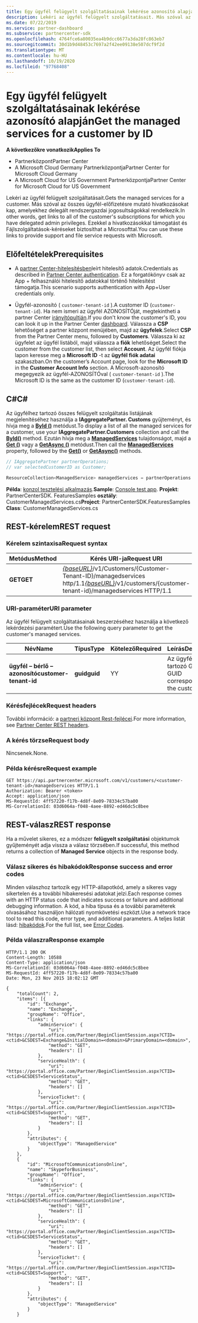 ```yaml
---
title: Egy ügyfél felügyelt szolgáltatásainak lekérése azonosító alapján
description: Lekéri az ügyfél felügyelt szolgáltatásait. Más szóval az összes ügyfél-előfizetésre mutató hivatkozásokat kap, amelyekhez delegált rendszergazdai jogosultságokkal rendelkezik. Ezekkel a hivatkozásokkal támogatást és Fájlszolgáltatások-kéréseket biztosíthat a Microsofttal.
ms.date: 07/22/2019
ms.service: partner-dashboard
ms.subservice: partnercenter-sdk
ms.openlocfilehash: 4764fce6a80035ea4b9dcc6677a3da28fc863eb7
ms.sourcegitcommit: 30d1b9d48453c7697a2f42ee09138e507dcf9f2d
ms.translationtype: MT
ms.contentlocale: hu-HU
ms.lasthandoff: 10/19/2020
ms.locfileid: "97768408"
---
```

# <a name="get-the-managed-services-for-a-customer-by-id"></a><span data-ttu-id="40dfb-105">Egy ügyfél felügyelt szolgáltatásainak lekérése azonosító alapján</span><span class="sxs-lookup"><span data-stu-id="40dfb-105">Get the managed services for a customer by ID</span></span>

<span data-ttu-id="40dfb-106">**A következőkre vonatkozik**</span><span class="sxs-lookup"><span data-stu-id="40dfb-106">**Applies To**</span></span>

- <span data-ttu-id="40dfb-107">Partnerközpont</span><span class="sxs-lookup"><span data-stu-id="40dfb-107">Partner Center</span></span>
- <span data-ttu-id="40dfb-108">A Microsoft Cloud Germany Partnerközpontja</span><span class="sxs-lookup"><span data-stu-id="40dfb-108">Partner Center for Microsoft Cloud Germany</span></span>
- <span data-ttu-id="40dfb-109">A Microsoft Cloud for US Government Partnerközpontja</span><span class="sxs-lookup"><span data-stu-id="40dfb-109">Partner Center for Microsoft Cloud for US Government</span></span>

<span data-ttu-id="40dfb-110">Lekéri az ügyfél felügyelt szolgáltatásait.</span><span class="sxs-lookup"><span data-stu-id="40dfb-110">Gets the managed services for a customer.</span></span> <span data-ttu-id="40dfb-111">Más szóval az összes ügyfél-előfizetésre mutató hivatkozásokat kap, amelyekhez delegált rendszergazdai jogosultságokkal rendelkezik.</span><span class="sxs-lookup"><span data-stu-id="40dfb-111">In other words, get links to all of the customer's subscriptions for which you have delegated admin privileges.</span></span> <span data-ttu-id="40dfb-112">Ezekkel a hivatkozásokkal támogatást és Fájlszolgáltatások-kéréseket biztosíthat a Microsofttal.</span><span class="sxs-lookup"><span data-stu-id="40dfb-112">You can use these links to provide support and file service requests with Microsoft.</span></span>

## <a name="prerequisites"></a><span data-ttu-id="40dfb-113">Előfeltételek</span><span class="sxs-lookup"><span data-stu-id="40dfb-113">Prerequisites</span></span>

- <span data-ttu-id="40dfb-114">A [partner Center-hitelesítésben](partner-center-authentication.md)leírt hitelesítő adatok.</span><span class="sxs-lookup"><span data-stu-id="40dfb-114">Credentials as described in [Partner Center authentication](partner-center-authentication.md).</span></span> <span data-ttu-id="40dfb-115">Ez a forgatókönyv csak az App + felhasználói hitelesítő adatokkal történő hitelesítést támogatja.</span><span class="sxs-lookup"><span data-stu-id="40dfb-115">This scenario supports authentication with App+User credentials only.</span></span>

- <span data-ttu-id="40dfb-116">Ügyfél-azonosító ( `customer-tenant-id` ).</span><span class="sxs-lookup"><span data-stu-id="40dfb-116">A customer ID (`customer-tenant-id`).</span></span> <span data-ttu-id="40dfb-117">Ha nem ismeri az ügyfél AZONOSÍTÓját, megtekintheti a partner Center [irányítópultján](https://partner.microsoft.com/dashboard).</span><span class="sxs-lookup"><span data-stu-id="40dfb-117">If you don't know the customer's ID, you can look it up in the Partner Center [dashboard](https://partner.microsoft.com/dashboard).</span></span> <span data-ttu-id="40dfb-118">Válassza a **CSP** lehetőséget a partner központ menüjében, majd az **ügyfelek**.</span><span class="sxs-lookup"><span data-stu-id="40dfb-118">Select **CSP** from the Partner Center menu, followed by **Customers**.</span></span> <span data-ttu-id="40dfb-119">Válassza ki az ügyfelet az ügyfél listából, majd válassza a **fiók** lehetőséget.</span><span class="sxs-lookup"><span data-stu-id="40dfb-119">Select the customer from the customer list, then select **Account**.</span></span> <span data-ttu-id="40dfb-120">Az ügyfél fiókja lapon keresse meg a **Microsoft ID** -t az **ügyfél fiók adatai** szakaszban.</span><span class="sxs-lookup"><span data-stu-id="40dfb-120">On the customer’s Account page, look for the **Microsoft ID** in the **Customer Account Info** section.</span></span> <span data-ttu-id="40dfb-121">A Microsoft-azonosító megegyezik az ügyfél-AZONOSÍTÓval ( `customer-tenant-id` ).</span><span class="sxs-lookup"><span data-stu-id="40dfb-121">The Microsoft ID is the same as the customer ID  (`customer-tenant-id`).</span></span>

## <a name="c"></a><span data-ttu-id="40dfb-122">C\#</span><span class="sxs-lookup"><span data-stu-id="40dfb-122">C\#</span></span>

<span data-ttu-id="40dfb-123">Az ügyfélhez tartozó összes felügyelt szolgáltatás listájának megjelenítéséhez használja a **IAggregatePartner. Customs** gyűjteményt, és hívja meg a [**ById ()**](/dotnet/api/microsoft.store.partnercenter.customers.icustomercollection.byid) metódust.</span><span class="sxs-lookup"><span data-stu-id="40dfb-123">To display a list of all the managed services for a customer, use your **IAggregatePartner.Customers** collection and call the [**ById()**](/dotnet/api/microsoft.store.partnercenter.customers.icustomercollection.byid) method.</span></span> <span data-ttu-id="40dfb-124">Ezután hívja meg a [**ManagedServices**](/dotnet/api/microsoft.store.partnercenter.customers.icustomer.managedservices) tulajdonságot, majd a [**Get ()**](/dotnet/api/microsoft.store.partnercenter.managedservices.imanagedservicecollection.get) vagy a [**GetAsync ()**](/dotnet/api/microsoft.store.partnercenter.managedservices.imanagedservicecollection.getasync) metódust.</span><span class="sxs-lookup"><span data-stu-id="40dfb-124">Then call the [**ManagedServices**](/dotnet/api/microsoft.store.partnercenter.customers.icustomer.managedservices) property, followed by the [**Get()**](/dotnet/api/microsoft.store.partnercenter.managedservices.imanagedservicecollection.get) or [**GetAsync()**](/dotnet/api/microsoft.store.partnercenter.managedservices.imanagedservicecollection.getasync) methods.</span></span>

``` csharp
// IAggregatePartner partnerOperations;
// var selectedCustomerID as Customer;

ResourceCollection<ManagedService> managedServices = partnerOperations.Customers.ById(selectedCustomerId).ManagedServices.Get();
```

<span data-ttu-id="40dfb-125">**Példa**: [konzol tesztelési alkalmazás](console-test-app.md).</span><span class="sxs-lookup"><span data-stu-id="40dfb-125">**Sample**: [Console test app](console-test-app.md).</span></span> <span data-ttu-id="40dfb-126">**Projekt**: PartnerCenterSDK. FeaturesSamples **osztály**: CustomerManagedServices.cs</span><span class="sxs-lookup"><span data-stu-id="40dfb-126">**Project**: PartnerCenterSDK.FeaturesSamples **Class**: CustomerManagedServices.cs</span></span>

## <a name="rest-request"></a><span data-ttu-id="40dfb-127">REST-kérelem</span><span class="sxs-lookup"><span data-stu-id="40dfb-127">REST request</span></span>

### <a name="request-syntax"></a><span data-ttu-id="40dfb-128">Kérelem szintaxisa</span><span class="sxs-lookup"><span data-stu-id="40dfb-128">Request syntax</span></span>

| <span data-ttu-id="40dfb-129">Metódus</span><span class="sxs-lookup"><span data-stu-id="40dfb-129">Method</span></span>  | <span data-ttu-id="40dfb-130">Kérés URI-ja</span><span class="sxs-lookup"><span data-stu-id="40dfb-130">Request URI</span></span>                                                                                            |
|---------|--------------------------------------------------------------------------------------------------------|
| <span data-ttu-id="40dfb-131">**GET**</span><span class="sxs-lookup"><span data-stu-id="40dfb-131">**GET**</span></span> | <span data-ttu-id="40dfb-132">[*{baseURL}*](partner-center-rest-urls.md)/v1/Customers/{Customer-Tenant-ID}/managedservices http/1.1</span><span class="sxs-lookup"><span data-stu-id="40dfb-132">[*{baseURL}*](partner-center-rest-urls.md)/v1/customers/{customer-tenant-id}/managedservices HTTP/1.1</span></span> |

### <a name="uri-parameter"></a><span data-ttu-id="40dfb-133">URI-paraméter</span><span class="sxs-lookup"><span data-stu-id="40dfb-133">URI parameter</span></span>

<span data-ttu-id="40dfb-134">Az ügyfél felügyelt szolgáltatásainak beszerzéséhez használja a következő lekérdezési paramétert.</span><span class="sxs-lookup"><span data-stu-id="40dfb-134">Use the following query parameter to get the customer's managed services.</span></span>

| <span data-ttu-id="40dfb-135">Név</span><span class="sxs-lookup"><span data-stu-id="40dfb-135">Name</span></span>                   | <span data-ttu-id="40dfb-136">Típus</span><span class="sxs-lookup"><span data-stu-id="40dfb-136">Type</span></span>     | <span data-ttu-id="40dfb-137">Kötelező</span><span class="sxs-lookup"><span data-stu-id="40dfb-137">Required</span></span> | <span data-ttu-id="40dfb-138">Leírás</span><span class="sxs-lookup"><span data-stu-id="40dfb-138">Description</span></span>                           |
|------------------------|----------|----------|---------------------------------------|
| <span data-ttu-id="40dfb-139">**ügyfél – bérlő – azonosító**</span><span class="sxs-lookup"><span data-stu-id="40dfb-139">**customer-tenant-id**</span></span> | <span data-ttu-id="40dfb-140">**guid**</span><span class="sxs-lookup"><span data-stu-id="40dfb-140">**guid**</span></span> | <span data-ttu-id="40dfb-141">Y</span><span class="sxs-lookup"><span data-stu-id="40dfb-141">Y</span></span>        | <span data-ttu-id="40dfb-142">Az ügyfélhez tartozó GUID.</span><span class="sxs-lookup"><span data-stu-id="40dfb-142">A GUID corresponding to the customer.</span></span> |

### <a name="request-headers"></a><span data-ttu-id="40dfb-143">Kérésfejlécek</span><span class="sxs-lookup"><span data-stu-id="40dfb-143">Request headers</span></span>

<span data-ttu-id="40dfb-144">További információ: a [partneri központ Rest-fejlécei](headers.md).</span><span class="sxs-lookup"><span data-stu-id="40dfb-144">For more information, see [Partner Center REST headers](headers.md).</span></span>

### <a name="request-body"></a><span data-ttu-id="40dfb-145">A kérés törzse</span><span class="sxs-lookup"><span data-stu-id="40dfb-145">Request body</span></span>

<span data-ttu-id="40dfb-146">Nincsenek.</span><span class="sxs-lookup"><span data-stu-id="40dfb-146">None.</span></span>

### <a name="request-example"></a><span data-ttu-id="40dfb-147">Példa kérésre</span><span class="sxs-lookup"><span data-stu-id="40dfb-147">Request example</span></span>

```http
GET https://api.partnercenter.microsoft.com/v1/customers/<customer-tenant-id>/managedservices HTTP/1.1
Authorization: Bearer <token>
Accept: application/json
MS-RequestId: 4ff57220-f17b-4d8f-8e09-78334c57ba00
MS-CorrelationId: 03d6064a-f048-4aee-8892-ed46dc5c8bee
```

## <a name="rest-response"></a><span data-ttu-id="40dfb-148">REST-válasz</span><span class="sxs-lookup"><span data-stu-id="40dfb-148">REST response</span></span>

<span data-ttu-id="40dfb-149">Ha a művelet sikeres, ez a módszer **felügyelt szolgáltatási** objektumok gyűjteményét adja vissza a válasz törzsében.</span><span class="sxs-lookup"><span data-stu-id="40dfb-149">If successful, this method returns a collection of **Managed Service** objects in the response body.</span></span>

### <a name="response-success-and-error-codes"></a><span data-ttu-id="40dfb-150">Válasz sikeres és hibakódok</span><span class="sxs-lookup"><span data-stu-id="40dfb-150">Response success and error codes</span></span>

<span data-ttu-id="40dfb-151">Minden válaszhoz tartozik egy HTTP-állapotkód, amely a sikeres vagy sikertelen és a további hibakeresési adatokat jelzi.</span><span class="sxs-lookup"><span data-stu-id="40dfb-151">Each response comes with an HTTP status code that indicates success or failure and additional debugging information.</span></span> <span data-ttu-id="40dfb-152">A kód, a hiba típusa és a további paraméterek olvasásához használjon hálózati nyomkövetési eszközt.</span><span class="sxs-lookup"><span data-stu-id="40dfb-152">Use a network trace tool to read this code, error type, and additional parameters.</span></span> <span data-ttu-id="40dfb-153">A teljes listát lásd: [hibakódok](error-codes.md).</span><span class="sxs-lookup"><span data-stu-id="40dfb-153">For the full list, see [Error Codes](error-codes.md).</span></span>

### <a name="response-example"></a><span data-ttu-id="40dfb-154">Példa válaszra</span><span class="sxs-lookup"><span data-stu-id="40dfb-154">Response example</span></span>

```http
HTTP/1.1 200 OK
Content-Length: 10588
Content-Type: application/json
MS-CorrelationId: 03d6064a-f048-4aee-8892-ed46dc5c8bee
MS-RequestId: 4ff57220-f17b-4d8f-8e09-78334c57ba00
Date: Mon, 23 Nov 2015 18:02:12 GMT

{
    "totalCount": 2,
    "items": [{
        "id": "Exchange",
        "name": "Exchange",
        "groupName": "Office",
        "links": {
            "adminService": {
                "uri": "https://portal.office.com/Partner/BeginClientSession.aspx?CTID=<ctid>&CSDEST=Exchange&InitialDomain=<domain>&PrimaryDomain=<domain>",
                "method": "GET",
                "headers": []
            },
            "serviceHealth": {
                "uri": "https://portal.office.com/Partner/BeginClientSession.aspx?CTID=<ctid>&CSDEST=ServiceStatus",
                "method": "GET",
                "headers": []
            },
            "serviceTicket": {
                "uri": "https://portal.office.com/Partner/BeginClientSession.aspx?CTID=<ctid>&CSDEST=Support",
                "method": "GET",
                "headers": []
            }
        },
        "attributes": {
            "objectType": "ManagedService"
        }
    },
    {
        "id": "MicrosoftCommunicationsOnline",
        "name": "SkypeforBusiness",
        "groupName": "Office",
        "links": {
            "adminService": {
                "uri": "https://portal.office.com/Partner/BeginClientSession.aspx?CTID=<ctid>&CSDEST=MicrosoftCommunicationsOnline",
                "method": "GET",
                "headers": []
            },
            "serviceHealth": {
                "uri": "https://portal.office.com/Partner/BeginClientSession.aspx?CTID=<ctid>&CSDEST=ServiceStatus",
                "method": "GET",
                "headers": []
            },
            "serviceTicket": {
                "uri": "https://portal.office.com/Partner/BeginClientSession.aspx?CTID=<ctid>&CSDEST=Support",
                "method": "GET",
                "headers": []
            }
        },
        "attributes": {
            "objectType": "ManagedService"
        }
    }
```
